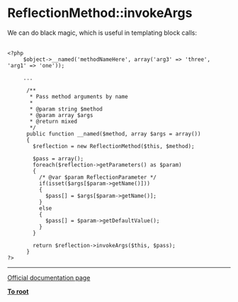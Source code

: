 # ReflectionMethod::invokeArgs



We can do black magic, which is useful in templating block calls:<br><br>

```
<?php
     $object->__named('methodNameHere', array('arg3' => 'three', 'arg1' => 'one'));

     ...

      /**
       * Pass method arguments by name
       *
       * @param string $method
       * @param array $args
       * @return mixed
       */
      public function __named($method, array $args = array())
      {
        $reflection = new ReflectionMethod($this, $method);

        $pass = array();
        foreach($reflection->getParameters() as $param)
        {
          /* @var $param ReflectionParameter */
          if(isset($args[$param->getName()]))
          {
            $pass[] = $args[$param->getName()];
          }
          else
          {
            $pass[] = $param->getDefaultValue();
          }
        }

        return $reflection->invokeArgs($this, $pass);
      }
?>
```
  

---

[Official documentation page](https://www.php.net/manual/en/reflectionmethod.invokeargs.php)

**[To root](/README.md)**